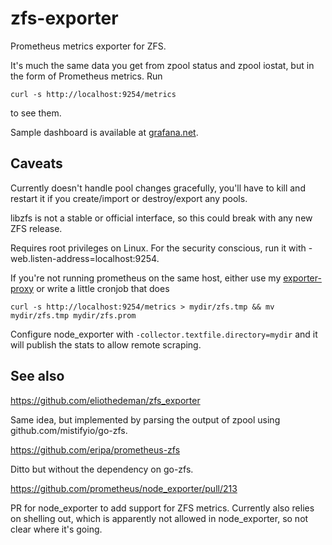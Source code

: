 # zfs-exporter
Prometheus metrics exporter for ZFS.  

It's much the same data you get from zpool status and zpool iostat, but in the form of Prometheus
metrics.  Run

```
curl -s http://localhost:9254/metrics
```

to see them.

Sample dashboard is available at [grafana.net](https://grafana.net/dashboards/328).

## Caveats

Currently doesn't handle pool changes gracefully, you'll have to kill and
restart it if you create/import or destroy/export any pools.

libzfs is not a stable or official interface, so this could break with any new ZFS release.

Requires root privileges on Linux.  For the security conscious, run it with -web.listen-address=localhost:9254.  

If you're not running prometheus on the same host, either use my
[exporter-proxy](https://github.com/ncabatoff/exporter-proxy) or write a little cronjob that does

```
curl -s http://localhost:9254/metrics > mydir/zfs.tmp && mv mydir/zfs.tmp mydir/zfs.prom
```

Configure node_exporter with `-collector.textfile.directory=mydir` and it will
publish the stats to allow remote scraping.

## See also

https://github.com/eliothedeman/zfs_exporter

Same idea, but implemented by parsing the output of zpool using github.com/mistifyio/go-zfs.

https://github.com/eripa/prometheus-zfs

Ditto but without the dependency on go-zfs.

https://github.com/prometheus/node_exporter/pull/213

PR for node_exporter to add support for ZFS metrics.  Currently also relies on shelling out, 
which is apparently not allowed in node_exporter, so not clear where it's going. 

